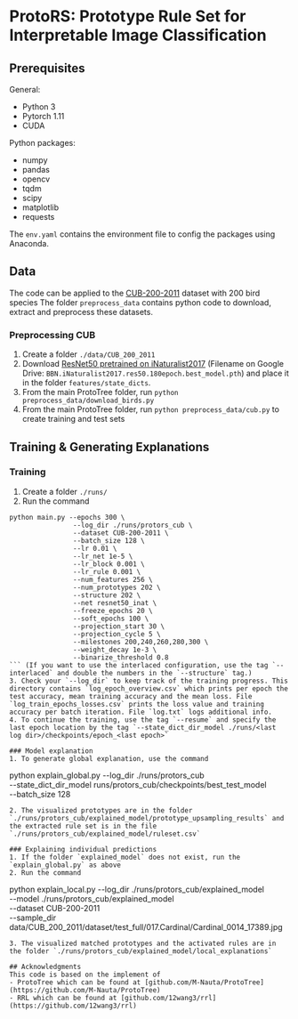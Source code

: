 # ProtoRS: Prototype Rule Set for Interpretable Image Classification

## Prerequisites
General:
- Python 3
- Pytorch 1.11
- CUDA

Python packages:
- numpy
- pandas
- opencv
- tqdm
- scipy
- matplotlib
- requests

The `env.yaml` contains the environment file to config the packages using Anaconda.

## Data
The code can be applied to the [CUB-200-2011](http://www.vision.caltech.edu/datasets/cub_200_2011/) dataset with 200 bird species
The folder `preprocess_data` contains python code to download, extract and preprocess these datasets. 

### Preprocessing CUB
1. Create a folder `./data/CUB_200_2011`
2. Download [ResNet50 pretrained on iNaturalist2017](https://drive.google.com/drive/folders/1yHme1iFQy-Lz_11yZJPlNd9bO_YPKlEU) (Filename on Google Drive: `BBN.iNaturalist2017.res50.180epoch.best_model.pth`) and place it in the folder `features/state_dicts`.
3. From the main ProtoTree folder, run `python preprocess_data/download_birds.py` 
4. From the main ProtoTree folder, run `python preprocess_data/cub.py` to create training and test sets

## Training & Generating Explanations

### Training
1. Create a folder `./runs/`
2. Run the command
```
python main.py --epochs 300 \
                --log_dir ./runs/protors_cub \
                --dataset CUB-200-2011 \
                --batch_size 128 \
                --lr 0.01 \
                --lr_net 1e-5 \
                --lr_block 0.001 \
                --lr_rule 0.001 \
                --num_features 256 \
                --num_prototypes 202 \
                --structure 202 \
                --net resnet50_inat \
                --freeze_epochs 20 \
                --soft_epochs 100 \
                --projection_start 30 \
                --projection_cycle 5 \
                --milestones 200,240,260,280,300 \
                --weight_decay 1e-3 \
                --binarize_threshold 0.8
``` (If you want to use the interlaced configuration, use the tag `--interlaced` and double the numbers in the `--structure` tag.)
3. Check your `--log_dir` to keep track of the training progress. This directory contains `log_epoch_overview.csv` which prints per epoch the test accuracy, mean training accuracy and the mean loss. File `log_train_epochs_losses.csv` prints the loss value and training accuracy per batch iteration. File `log.txt` logs additional info. 
4. To continue the training, use the tag `--resume` and specify the last epoch location by the tag `--state_dict_dir_model ./runs/<last log dir>/checkpoints/epoch_<last epoch>`

### Model explanation
1. To generate global explanation, use the command
```
python explain_global.py --log_dir ./runs/protors_cub \
                          --state_dict_dir_model runs/protors_cub/checkpoints/best_test_model \
                          --batch_size 128
```
2. The visualized prototypes are in the folder `./runs/protors_cub/explained_model/prototype_upsampling_results` and the extracted rule set is in the file `./runs/protors_cub/explained_model/ruleset.csv`

### Explaining individual predictions
1. If the folder `explained_model` does not exist, run the `explain_global.py` as above
2. Run the command
```
python explain_local.py --log_dir ./runs/protors_cub/explained_model \
                        --model ./runs/protors_cub/explained_model \
                        --dataset CUB-200-2011 \
                        --sample_dir data/CUB_200_2011/dataset/test_full/017.Cardinal/Cardinal_0014_17389.jpg
```
3. The visualized matched prototypes and the activated rules are in the folder `./runs/protors_cub/explained_model/local_explanations`

## Acknowledgments
This code is based on the implement of 
- ProtoTree which can be found at [github.com/M-Nauta/ProtoTree](https://github.com/M-Nauta/ProtoTree)
- RRL which can be found at [github.com/12wang3/rrl](https://github.com/12wang3/rrl)
